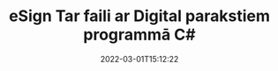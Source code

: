 ---
############################# Static ############################
layout: "auto-gen-signature"
date: 2022-03-01T15:12:22
draft: false
operation: Sign
signaturetype: Digital
fileformat: Tar
productName: .NET
lang: lv
productCode: net
otherformats: pdf doc docx docm dot dotx odt ott xls xlsx xlsm xlsb ods ots xltx xltm pptx pptm
breadcrumb: Put Digital signature on Tar for C#

############################# Head ############################
head_title: "Digitālo elektronisko parakstu pievienošana failam Tar, izmantojot C#"
head_description: "Ievietojiet digitālo parakstu Tar failā .NET, izmantojot dažas koda rindiņas. Izmantojiet GroupDocs Document Signature API, lai parakstītu desmitiem failu formātu."

############################# Header ############################
title: "eSign Tar faili ar Digital parakstiem programmā C#"
description: "Kā pievienot Digital parakstu ar dažām .NET koda rindām"
bg_image: "https://cms.admin.containerize.com/templates/aspose/App_Themes/V3/images/bg/header1.png"
bg_overlay: false
button:
    enable: true

############################# SubMenu ############################
submenu:
    enable: true

    left:
        img_alt: "GroupDocs.Signature for .NET"
        image: "https://cms.admin.containerize.com/templates/groupdocs/images/product-logos/90x90-noborder/groupdocs-signature-net.png"
        product: "GroupDocs.Signature"
        platform: ".NET"



############################# About ############################
about:
    enable: true
    title: "Par GroupDocs.Signature for .NET digitālo parakstu API"
    content: |
        [GroupDocs.Signature for .NET](https://products.groupdocs.com/signature/net/) ir populāra API dokumentu parakstīšanai ar digitālajiem elektroniskajiem parakstiem un digitālajiem sertifikātiem. Digitālo parakstu API izmanto PFX sertifikātu failus, lai parakstītu dokumentu ar paroli aizsargātām privātajām un publiskajām atslēgām. Ciparparakstus var izmantot, lai sertificētu biznesa dokumentus ar eSign PDF konkrētu lapu, sertificētu visus Microsoft Office dokumentus, piemēram, Words, Excel, Powerpoint failus un Open Office dokumentus. Klienti var viegli manipulēt ar parakstiem, piemēram, tos rediģēt, noņemt vai pielāgot. API nodrošina veidu, kā meklēt un pārbaudīt parakstus. Turklāt tiek nodrošinātas daudzas parakstu pielāgošanas iespējas.
    

############################# Steps ############################
steps:
    enable: true
    title_left: "Darbības, lai parakstītu Tar ar Digital programmā C#"
    content_left: |
        [GroupDocs.Signature for .NET](https://products.groupdocs.com/signature/net/) nodrošina iespēju ātri un vienkārši parakstīt Tar dokumentus ar Digital parakstiem.
        
        * Izveidojiet paraksta klases gadījumu, kas nodrošina Tar failu, kas paredzēts parakstīšanai kā ceļš vai atmiņas straume
        * Izveidojiet SignOptions klasi un iestatiet visus pieprasītos datus.
        * Izsauciet metodi Signature.Sign(), kas nodod izvades Tar failu vai atmiņas straumi

    title_right: " Sistēmas prasības"
    content_right: |
        GroupDocs.Signature for .NET tiek atbalstīti visās lielākajās platformās un operētājsistēmās. Pirms tālāk norādītā koda izpildes, lūdzu, pārliecinieties, vai jūsu sistēmā ir instalēti šādi priekšnosacījumi.

        * Operētājsistēmas: Microsoft Windows, Linux, MacOS
        * Izstrādes vides: Microsoft Visual Studio, Xamarin, MonoDevelop
        * Frameworks: .NET Framework, .NET Standard, .NET Core, Mono
        * Iegūstiet jaunāko GroupDocs.Signature for .NET no [Nuget](https://www.nuget.org/packages/groupdocs.signature)
         
    code: |
        ```csharp    
                
        // Set up input Tar file
        string filePath = "input.tar";
        // Set up output file
        string outputFilePath = "output.tar";
        // Provide digital certificate
        string certificateFilePath = "certificate.pfx";

        // Instantiate Signature for input file
        using (GroupDocs.Signature.Signature signature = new GroupDocs.Signature.Signature(filePath))
        {
                //Provide sign options
                DigitalSignOptions options = new DigitalSignOptions(certificateFilePath)
                {
                    // set certificate password
                    Password = "1234567890",
                    // set signature position
                    Left = 50,
                    Top = 200,
                };

                // sign Tar document
                SignResult result = signature.Sign(outputFilePath, options);
        }

        ```

############################# Demos ############################
demos:
    enable: true
    title: "Dokumentu Tar parakstīšana, izmantojot Digital tiešraides demonstrāciju"
    content: |
       Parakstiet Tar failu ar dažādiem parakstiem tūlīt, apmeklējot vietni [GroupDocs.Signature App](https://products.groupdocs.app/signature/family). Jūs gaida bezmaksas tiešsaistes demonstrācija.          

############################# More Formats ############################
more_formats:
    enable: true
    title: "Citi atbalstītie Digital paraksti priekš C#"
    content: |
        "Varat arī parakstīt Tar ar citiem paraksta veidiem. Lūdzu, skatiet sarakstu zemāk."
    format: 
       
       
back_to_top:
    enable: true
---